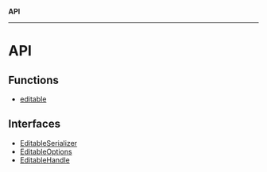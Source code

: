 **API**

***

# API

## Functions

- [editable](functions/editable.md)

## Interfaces

- [EditableSerializer](interfaces/EditableSerializer.md)
- [EditableOptions](interfaces/EditableOptions.md)
- [EditableHandle](interfaces/EditableHandle.md)
